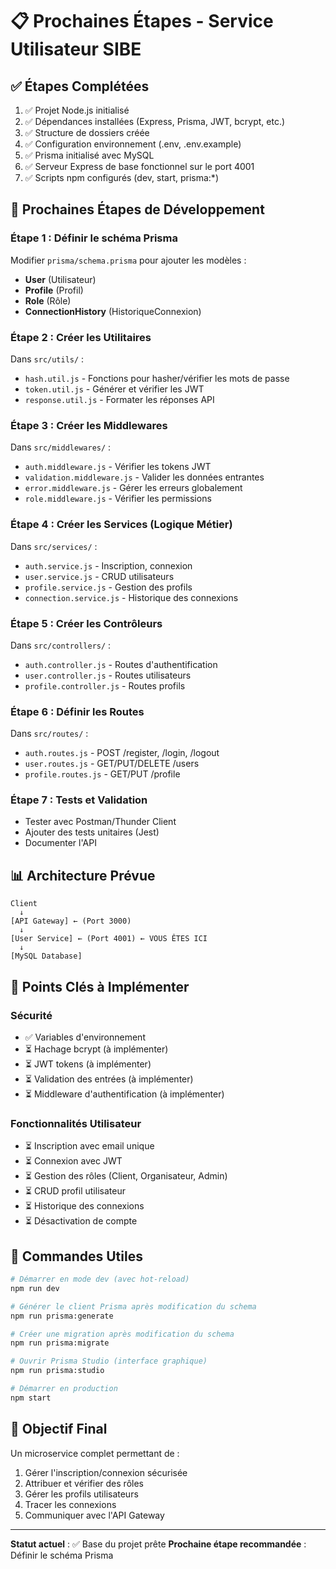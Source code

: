 # 📋 Prochaines Étapes - Service Utilisateur SIBE

## ✅ Étapes Complétées

1. ✅ Projet Node.js initialisé
2. ✅ Dépendances installées (Express, Prisma, JWT, bcrypt, etc.)
3. ✅ Structure de dossiers créée
4. ✅ Configuration environnement (.env, .env.example)
5. ✅ Prisma initialisé avec MySQL
6. ✅ Serveur Express de base fonctionnel sur le port 4001
7. ✅ Scripts npm configurés (dev, start, prisma:\*)

## 🚀 Prochaines Étapes de Développement

### Étape 1 : Définir le schéma Prisma

Modifier `prisma/schema.prisma` pour ajouter les modèles :

- **User** (Utilisateur)
- **Profile** (Profil)
- **Role** (Rôle)
- **ConnectionHistory** (HistoriqueConnexion)

### Étape 2 : Créer les Utilitaires

Dans `src/utils/` :

- `hash.util.js` - Fonctions pour hasher/vérifier les mots de passe
- `token.util.js` - Générer et vérifier les JWT
- `response.util.js` - Formater les réponses API

### Étape 3 : Créer les Middlewares

Dans `src/middlewares/` :

- `auth.middleware.js` - Vérifier les tokens JWT
- `validation.middleware.js` - Valider les données entrantes
- `error.middleware.js` - Gérer les erreurs globalement
- `role.middleware.js` - Vérifier les permissions

### Étape 4 : Créer les Services (Logique Métier)

Dans `src/services/` :

- `auth.service.js` - Inscription, connexion
- `user.service.js` - CRUD utilisateurs
- `profile.service.js` - Gestion des profils
- `connection.service.js` - Historique des connexions

### Étape 5 : Créer les Contrôleurs

Dans `src/controllers/` :

- `auth.controller.js` - Routes d'authentification
- `user.controller.js` - Routes utilisateurs
- `profile.controller.js` - Routes profils

### Étape 6 : Définir les Routes

Dans `src/routes/` :

- `auth.routes.js` - POST /register, /login, /logout
- `user.routes.js` - GET/PUT/DELETE /users
- `profile.routes.js` - GET/PUT /profile

### Étape 7 : Tests et Validation

- Tester avec Postman/Thunder Client
- Ajouter des tests unitaires (Jest)
- Documenter l'API

## 📊 Architecture Prévue

```
Client
  ↓
[API Gateway] ← (Port 3000)
  ↓
[User Service] ← (Port 4001) ← VOUS ÊTES ICI
  ↓
[MySQL Database]
```

## 🔑 Points Clés à Implémenter

### Sécurité

- ✅ Variables d'environnement
- ⏳ Hachage bcrypt (à implémenter)
- ⏳ JWT tokens (à implémenter)
- ⏳ Validation des entrées (à implémenter)
- ⏳ Middleware d'authentification (à implémenter)

### Fonctionnalités Utilisateur

- ⏳ Inscription avec email unique
- ⏳ Connexion avec JWT
- ⏳ Gestion des rôles (Client, Organisateur, Admin)
- ⏳ CRUD profil utilisateur
- ⏳ Historique des connexions
- ⏳ Désactivation de compte

## 📝 Commandes Utiles

```bash
# Démarrer en mode dev (avec hot-reload)
npm run dev

# Générer le client Prisma après modification du schema
npm run prisma:generate

# Créer une migration après modification du schema
npm run prisma:migrate

# Ouvrir Prisma Studio (interface graphique)
npm run prisma:studio

# Démarrer en production
npm start
```

## 🎯 Objectif Final

Un microservice complet permettant de :

1. Gérer l'inscription/connexion sécurisée
2. Attribuer et vérifier des rôles
3. Gérer les profils utilisateurs
4. Tracer les connexions
5. Communiquer avec l'API Gateway

---

**Statut actuel** : ✅ Base du projet prête
**Prochaine étape recommandée** : Définir le schéma Prisma
